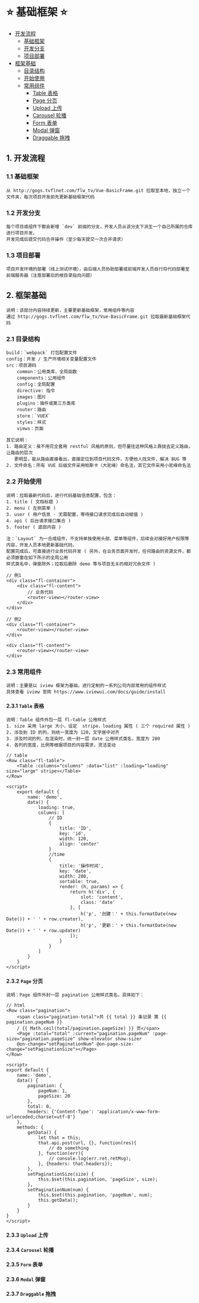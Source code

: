 # :star: 基础框架 :star:

* [开发流程](#1-开发流程)
    * [基础框架](#11-基础框架)
    * [开发分支](#12-开发分支)
    * [项目部署](#13-项目部署)
* [框架基础](#2-框架基础)
    * [目录结构](#21-目录结构)
    * [开始使用](#22-开始使用)
    * [常用组件](#23-常用组件)
        * [Table 表格](#231-table-表格)
        * [Page 分页](#232-page-分页)
        * [Upload 上传](#233-upload-上传)
        * [Carousel 轮播](#234-carousel-轮播)
        * [Form 表单](#235-form-表单)
        * [Modal 弹窗](#236-modal-弹窗)
        * [Draggable 拖拽](#237-draggable-拖拽)


## 1. 开发流程

### 1.1 基础框架

    从 http://gogs.tvflnet.com/flw_tv/Vue-BasicFrame.git 拉取至本地，独立一个文件夹，每次项目开发前先更新基础框架代码

### 1.2 开发分支

    每个项目或组件下都会新增 `dev` 前缀的分支，开发人员从该分支下派生一个自己所属的仓库进行项目开发，
    开发完成后提交代码合并操作（至少每天提交一次合并请求）

### 1.3 项目部署

    项目开发环境的部署（线上测试环境），由后端人员协助部署或前端开发人员自行将代码部署至前端服务器（注意部署后的根目录指向问题）

## 2. 框架基础

    说明：该部分内容持续更新，主要更新基础框架，常用组件等内容
    通过 http://gogs.tvflnet.com/flw_tv/Vue-BasicFrame.git 拉取最新基础框架代码

### 2.1 目录结构

    build：`webpack` 打包配置文件
    config：开发 / 生产环境相关变量配置文件
    src：项目源码
        common：公用类库，全局函数
        components：公用组件
        config：全局配置
        directive: 指令
        images：图片
        plugins：插件或第三方类库
        router：路由
        store：`VUEX`
        styles：样式
        views：页面

    其它说明：
    1. 路由定义：虽不用完全套用 restful 风格的原则，但尽量往这种风格上靠拢去定义路由，让路由的层次
       更明显，能从路由直接看出，直接定位到项目代码文件，方便他人找文件，解决 BUG 等
    2. 文件命名：所有 VUE 后缀文件采用帕斯卡（大驼峰）命名法，其它文件采用小驼峰命名法

### 2.2 开始使用

    说明：拉取最新代码后，进行代码基础信息配置，包含：
    1. title ( 文档标题 )
    2. menu ( 左侧菜单 )
    3. user ( 用户信息 - 无需配置，等待接口请求完成后自动赋值 )
    4. api ( 后台请求接口集合 )
    5. footer ( 底部内容 )
    
    注：`Layout` 为一合成组件，不支持单独使用头部、菜单等组件，后续会对接好用户权限等内容，开发人员本地更新基础代码，
    配置完成后，可直接进行业务代码开发 ( 另外，在业务页面开发时，任何路由的资源文件，都必须嵌套在如下所示的全局公用
    样式类名中，弹窗除外；拉取后删除 demo 等与项目无关的相对冗余文件 )

    // 例1
    <div class="fl-container">
        <div class="fl-content">
            // 业务代码
            <router-view></router-view>
        </div>
    </div>

    // 例2
    <div class="fl-container">
        <router-view></router-view>
    </div>

    <div class="fl-content">
        <router-view></router-view>
    </div>



### 2.3 常用组件

    说明：主要是以 iview 框架为基础，进行定制的一系列公司内部常用的组件样式
    具体查看 iview 官网 https://www.iviewui.com/docs/guide/install

#### 2.3.1 `Table` 表格

    说明：Table 组件外包一层 fl-table 公用样式
    1. size 采用 large 大小，设定  stripe，loading 属性 ( 三个 required 属性 )
    2. 涉及到 ID 的列，则统一宽度为 120，文字居中对齐
    3. 涉及时间的列，在渲染时，统一封一层 date 公用样式类名，宽度为 280
    4. 各列的宽度，比例等根据项目的内容需求，灵活变动

    // table
    <Row class="fl-table">
        <Table :columns="columns" :data="list" :loading="loading" size="large" stripe></Table>
    </Row>

    <script>
        export default {
            name: 'demo',
            data() {
                loading: true,
                columns: [
                    // ID
                    {
                        title: 'ID',
                        key: 'id',
                        width: 120,
                        align: 'center'
                    }
                    //time
                    {
                        title: '操作时间',
                        key: 'date',
                        width: 280,
                        sortable: true,
                        render: (h, params) => {
                            return h('div', {
                                slot: 'content',
                                class: 'date'
                            }, [
                                h('p', '创建：' + this.formatDate(new Date()) + ' ' + row.creator),
                                h('p', '更新：' + this.formatDate(new Date()) + ' ' + row.updater)
                            ]);
                        }
                    }
                ]
            }
        }
    </script>
    

#### 2.3.2 `Page` 分页

    说明：Page 组件外封一层 pagination 公用样式类名，具体如下：

    // html
    <Row class="pagination">
        <span class="pagination-total">共 {{ total }} 条记录 第 {{ pagination.pageNum }}
        / {{ Math.ceil(total/pagination.pageSize) }} 页</span>
        <Page :total="total" :current="pagination.pageNum" :page-size="pagination.pageSize" show-elevator show-sizer
        @on-change="setPaginationNum" @on-page-size-change="setPaginationSize"></Page>
    </Row>

    <script>
    export default {
        name: 'demo',
        data() {
            pagination: {
                pageNum: 1,
                pageSize: 20
            },
            total: 0,
            headers: {'Content-Type': 'application/x-www-form-urlencoded;charset=utf-8'}
        },
        methods: {
            getData() {
                let that = this;
                that.api.post(url, {}, function(res){
                    // do something
                }, function(err){
                    // console.log(err.ret.retMsg);
                }, {headers: that.headers});
            },
            setPaginationSize(size) {
                this.$set(this.pagination, 'pageSize', size);
            },
            setPaginationNum(num) {
                this.$set(this.pagination, 'pageNum', num);
                this.getData();
            }
        }
    }
    </script>
    

#### 2.3.3 `Upload` 上传

#### 2.3.4 `Carousel` 轮播

#### 2.3.5 `Form` 表单

#### 2.3.6 `Modal` 弹窗

#### 2.3.7 `Draggable` 拖拽



